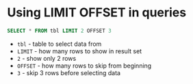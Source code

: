 # Using LIMIT OFFSET in queries

```sql
SELECT * FROM tbl LIMIT 2 OFFSET 3
```

- `tbl` - table to select data from
- `LIMIT` - how many rows to show in result set
- `2` - show only 2 rows
- `OFFSET` - how many rows to skip from beginning
- `3` - skip 3 rows before selecting data


